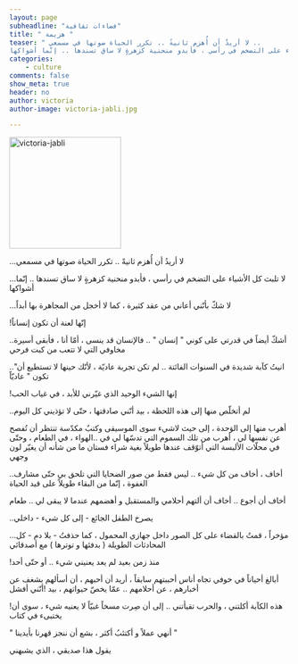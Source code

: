 ```yaml
---
layout: page
subheadline: "فضاءات ثقافية"
title: " هزيمة "
teaser: " لا أريدُ أن أُهزم ثانيةً .. تكرر الحياة صوتها في مسمعي ..
لا تلبث كل الأشياء على التضخم في رأسي ، فأبدو منحنية كزهرةٍ لا ساق تسندها .. إنّما أشواكها"
categories:
    - culture
comments: false
show_meta: true
header: no
author: victoria
author-image: victoria-jabli.jpg

---
```

<img src="{{ site.url }}/images/victoria-jabli.jpg" alt="victoria-jabli" style="width: 200px;"/>


...لا أريدُ أن أُهزم ثانيةً .. تكرر الحياة صوتها في مسمعي

...لا تلبث كل الأشياء على التضخم في رأسي ، فأبدو منحنية كزهرةٍ لا ساق تسندها .. إنّما أشواكها

...لا شكّ بأنّني أعاني من عقد كثيرة ، كما لا أخجل من المجاهرة بها أبداً

!إنّها لعنة أن تكون إنساناً

..أشكّ أيضاً في قدرتي على كوني " إنسان " .. فالإنسان قد ينسى ، أمّا أنا ، فأبقى أسيرة مخاوفي التي لا تتعب من كبت فرحي

.."انيتُ كآبة شديدة في السنوات الفائتة .. لم تكن تجربة عاديّة ، لأنّك حينها لا تستطيع أن تكون " عاديّاً

!إنها الشيء الوحيد الذي غيّرني للأبد ، في غياب الحب

..لم أتخلّص منها إلى هذه اللحظة ، بيد أنّني صادقتها ، حتّى لا تؤذيني كل اليوم

أهرب منها إلى الوَحدة ، إلى حيث لاشيء سوى الموسيقى وكتبٌ مكدّسة تنتظر أن تُفصح عن نفسها لي ، أهرب من تلك السموم التي تدسّها لي في ..الهواء ، في الطعام ، وحتّى في محلّات الألبسة التي أتوّقف عندها طويلاً بغية شراء فستان ما من شأنه أن يغيّر لون وجهي

..أخاف ، أخاف من كل شيء .. ليس فقط من صور الضحايا التي تلحق بي حتّى مشارف الغفوة ، إنّما من البقاء طويلاً على قيد الحياة

أخاف أن أجوع .. أخاف أن ألتهم أحلامي والمستقبل و أهضمهم عندما لا يبقى لي .. طعام

..يصرخ الطفل الجائع - إلى كل شيء - داخلي

...مؤخراً ، قمتُ بالقضاء على كل الصور داخل جهازي المحمول ، كما حذفتُ - بلا دم - كل المحادثات الطويلة ( بدفئها و توترها ) مع أصدقائي

!منذ زمن بعيد لم يعد يعنيني شيء .. أو حتّى أحد

أبالغ أحياناً في خوفي تجاه أناس أحببتهم سابقاً ، أريد أن أحبهم ، أن أسألهم بشغف عن أخبارهم ، عن أحلامهم .. عمّا يخصّ حيواتهم ، بيد !أنّني أفشل

!هذه الكآبة أكلتني ، والحرب تقيأتني .. إلى أن صِرت مسخاً غبيّاً لا يعنيه شيء ، سوى أن يختبىء في كتاب

" أنهي عملاً و أكتئبُ أكثر ، بشع أن ننجز قهرنا بأيدينا "

يقول هذا صديقي ، الذي يشبهني
